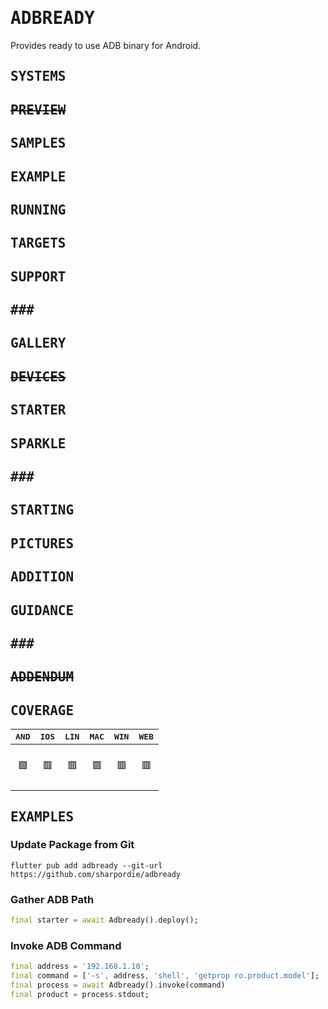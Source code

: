 # <samp>ADBREADY</samp>

Provides ready to use ADB binary for Android.

## <samp>SYSTEMS</samp></h2>
## ~~<samp>PREVIEW</samp></h2>~~
## <samp>SAMPLES</samp></h2>
## <samp>EXAMPLE</samp></h2>
## <samp>RUNNING</samp></h2>
## <samp>TARGETS</samp></h2>
## <samp>SUPPORT</samp></h2>
## <samp>###</samp></h2>
## <samp>GALLERY</samp></h2>
## ~~<samp>DEVICES</samp></h2>~~
## <samp>STARTER</samp></h2>
## <samp>SPARKLE</samp></h2>
## <samp>###</samp></h2>
## <samp>STARTING</samp></h2>
## <samp>PICTURES</samp></h2>
## <samp>ADDITION</samp></h2>
## <samp>GUIDANCE</samp></h2>
## <samp>###</samp></h2>
## ~~<samp>ADDENDUM</samp></h2>~~
## <samp>COVERAGE</samp></h2>

| <samp>AND</samp> | <samp>IOS</samp> | <samp>LIN</samp> | <samp>MAC</samp> | <samp>WIN</samp> | <samp>WEB</samp> |
| :-: | :-: | :-: | :-: | :-: | :-: |
| <br>🟩<br><br> | <br>🟥<br><br> | <br>🟥<br><br> | <br>🟥<br><br> | <br>🟥<br><br> | <br>🟥<br><br> |

## <samp>EXAMPLES</samp></h2>

### Update Package from Git

```shell
flutter pub add adbready --git-url https://github.com/sharpordie/adbready
```

### Gather ADB Path

```dart
final starter = await Adbready().deploy();
```

### Invoke ADB Command

```dart
final address = '192.168.1.10';
final command = ['-s', address, 'shell', 'getprop ro.product.model'];
final process = await Adbready().invoke(command)
final product = process.stdout;
```

